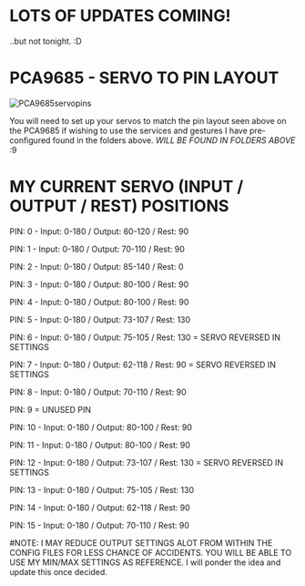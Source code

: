 LOTS OF UPDATES COMING!
=

..but not tonight. :D

PCA9685 - SERVO TO PIN LAYOUT
=
![PCA9685servopins](https://user-images.githubusercontent.com/81597534/182986997-749983e3-6a04-4e4a-b0be-e4f115f421d6.png)

You will need to set up your servos to match the pin layout seen above on the PCA9685 if wishing to use the services and gestures I have pre-configured found in the folders above.  *WILL BE FOUND IN FOLDERS ABOVE* :9 

MY CURRENT SERVO (INPUT / OUTPUT / REST) POSITIONS
=

PIN: 0 - Input: 0-180 / Output: 60-120 / Rest:  90

PIN: 1 - Input: 0-180 / Output: 70-110 / Rest:  90

PIN: 2 - Input: 0-180 / Output: 85-140 / Rest:   0

PIN: 3 - Input: 0-180 / Output: 80-100 / Rest:  90

PIN: 4 - Input: 0-180 / Output: 80-100 / Rest:  90

PIN: 5 - Input: 0-180 / Output: 73-107 / Rest: 130

PIN: 6 - Input: 0-180 / Output: 75-105 / Rest: 130 = SERVO REVERSED IN SETTINGS

PIN: 7 - Input: 0-180 / Output: 62-118 / Rest:  90 = SERVO REVERSED IN SETTINGS

PIN: 8 - Input: 0-180 / Output: 70-110 / Rest:  90

PIN: 9 	= UNUSED PIN

PIN: 10 - Input: 0-180 / Output: 80-100 / Rest:  90

PIN: 11 - Input: 0-180 / Output: 80-100 / Rest:  90

PIN: 12 - Input: 0-180 / Output: 73-107 / Rest: 130 = SERVO REVERSED IN SETTINGS

PIN: 13 - Input: 0-180 / Output: 75-105 / Rest: 130

PIN: 14 - Input: 0-180 / Output: 62-118 / Rest:  90

PIN: 15 - Input: 0-180 / Output: 70-110 / Rest:  90

#NOTE: I MAY REDUCE OUTPUT SETTINGS ALOT FROM WITHIN THE CONFIG FILES FOR LESS CHANCE OF ACCIDENTS. YOU WILL BE ABLE TO USE MY MIN/MAX SETTINGS AS REFERENCE.
I will ponder the idea and update this once decided. 
